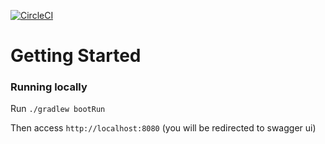 [![CircleCI](https://circleci.com/gh/filipemarquesmenezes/spring-app-template/tree/main.svg?style=svg)](https://circleci.com/gh/filipemarquesmenezes/spring-app-template/tree/main)
# Getting Started

### Running locally
Run `./gradlew bootRun`

Then access `http://localhost:8080` (you will be redirected to swagger ui)
